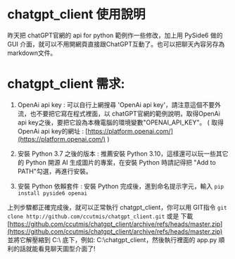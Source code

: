 # chatgpt_client 使用說明

昨天把 chatGPT官網的 api for python 範例作一些修改，加上用 PySide6 做的 GUI 介面，就可以不用開網頁直接跟ChatGPT互動了。也可以把聊天內容另存為markdown文件。

# chatgpt_client 需求:
1. OpenAi api key : 可以自行上網搜尋 'OpenAi api key'，請注意這個不要外流，也不要把它寫在程式裡面，以 chatGPT官網的範例說明，取得OpenAi api key之後，要把它設為本機電腦的環境變數"OPENAI_API_KEY"。 ( 取得 OpenAi api key的網址 : [https://platform.openai.com/](https://platform.openai.com/) )

2. 安裝 Python 3.7 之後的版本 : 推薦安裝 Python 3.10，這樣還可以玩一些其它的 Python 開源 AI 生成圖片的專案，在安裝 Python 時請記得把 "Add to PATH"勾選，再進行安裝。

3. 安裝 Python 依賴套件 : 安裝 Python 完成後，進到命名提示字元，輸入 `pip install pyside6 openai`

上列步驟都正確完成後，就可以正常執行 chatgpt_client，你可以用 GIT指令 `git clone http://github.com/ccutmis/chatgpt_client.git` 或是 下載 [https://github.com/ccutmis/chatgpt_client/archive/refs/heads/master.zip](https://github.com/ccutmis/chatgpt_client/archive/refs/heads/master.zip) 並將它解壓縮到 C:\ 底下，例如: C:\chatgpt_client，然後執行裡面的 app.py 順利的話就能看見聊天圖型介面了!
